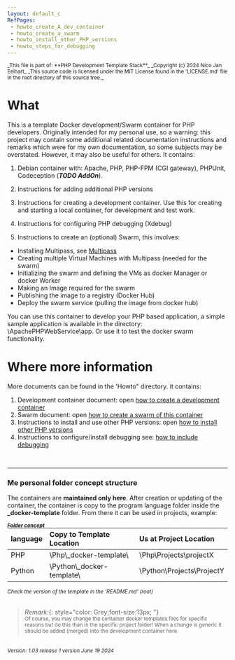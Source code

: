 ```yaml
---
layout: default_c
RefPages:
 - howto_create_A_dev_container
 - howto_create_a_swarm
 - howto_install_other_PHP_versions
 - howto_steps_for_debugging
--- 
```


<small>
_This file is part of: **PHP Development Template Stack**_
_Copyright (c) 2024 Nico Jan Eelhart_
_This source code is licensed under the MIT License found in the  'LICENSE.md' file in the root directory of this source tree._
</small>
<br>

 
# What
This is a template Docker development/Swarm container for PHP developers. Originally intended for my personal use, so a warning: this project may contain some additional related documentation instructions and remarks which were for my own documentation, so some subjects may be overstated. However, it may also be useful for others. It contains:


1. Debian container with: Apache, PHP, PHP-FPM (CGI gateway), PHPUnit, Codeception (***TODO  AddOn***).

1. Instructions for adding additional PHP versions

1. Instructions for creating a development container. 
Use this for creating and starting a local container, for development and test work. 

1. Instructions for configuring PHP debugging (Xdebug)

1. Instructions to create an (optional) Swarm, this involves: 
- Installing Multipass, see [Multipass](https://multipass.run/) 
- Creating multiple Virtual Machines with Multipass (needed for the swarm) 
- Initializing the swarm and defining the VMs as docker Manager or docker Worker
- Making an Image required for the swarm
- Publishing the image to a registry (Docker Hub)
- Deploy the swarm service (pulling the image from docker hub)

You can use this container to develop your PHP based application, a simple sample application is available in the directory: \ApachePHPWebService\app. Or use it to test the docker swarm functionality.


# Where more information
More documents can be found in the 'Howto" directory. it contains:
1. Development container document: open [how to create a development container](./Howtos/howto_create_A_dev_container) 
2. Swarm document: open [how to create a swarm of this container](./Howtos/howto_create_a_swarm)
3. Instructions to install and use other PHP versions: open [how to install other PHP versions](./Howtos/howto_install_other_PHP_versions)
4. Instructions to configure/install debugging see: [how to include debugging](./Howtos/howto_steps_for_debugging)
<br>

----

### Me personal folder concept structure
The containers are **maintained only here**. After creation or updating of the container, the container is copy to the program language folder inside the   **\_docker-template** folder. From there it can be used in projects, example:

<small style="display: block; margin-bottom: -18px;"><b><i>Folder concept</i></b></small>

|**language**| **Copy to Template Location** | **Us at Project Location**|
|:--------| :-------------- | :-------------------- |
|PHP    | \Php\\_docker-template\ 		| \Php\Projects\projectX |
|Python  | \Python\\_docker-template\ 	| \Python\Projects\ProjectY |

<small><i>Check the version of the template in the 'README.md' (root)</i></small> <br><br>


> *Remark:*{: style="color: Grey;font-size:13px; "} <br>
> <small>Of course, you may change the container docker templates files for specific reasons but do this than in the specific project folder! When a change is generic it should be added (merged) into the development container here</small>


<br>
<small><i>Version: 1.03 release 1 version June 19 2024 </i></small>

<!--
<br><br><br>
# Table of content
* Table of Contents
{:toc}
-->
